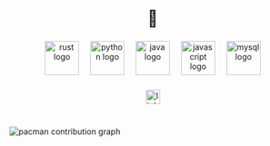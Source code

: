 <h1 align="center">🧉</h1>

###

<div align="center">
  <img src="https://skillicons.dev/icons?i=rust" height="60" alt="rust logo"  />
  <img width="12" />
  <img src="https://skillicons.dev/icons?i=py" height="60" alt="python logo"  />
  <img width="12" />
  <img src="https://cdn.jsdelivr.net/gh/devicons/devicon/icons/java/java-original.svg" height="60" alt="java logo"  />
  <img width="12" />
  <img src="https://cdn.jsdelivr.net/gh/devicons/devicon/icons/javascript/javascript-original.svg" height="60" alt="javascript logo"  />
  <img width="12" />
  <img src="https://cdn.jsdelivr.net/gh/devicons/devicon/icons/mysql/mysql-original.svg" height="60" alt="mysql logo"  />
</div>

###

<div align="center">
  <img src="https://img.shields.io/static/v1?message=LinkedIn&logo=linkedin&label=&color=0077B5&logoColor=white&labelColor=&style=for-the-badge" height="25" alt="linkedin logo"  />
</div>

###

<br clear="both">
<picture>
  
  <source media="(prefers-color-scheme: dark)" srcset="https://raw.githubusercontent.com/ValentinoKvolek/ValentinoKvolek/main/output/pacman-contribution-graph-dark.svg">
  <source media="(prefers-color-scheme: light)" srcset="https://raw.githubusercontent.com/ValentinoKvolek/ValentinoKvolek/main/output/pacman-contribution-graph.svg">
  <img alt="pacman contribution graph" src="https://raw.githubusercontent.com/ValentinoKvolek/ValentinoKvolek/main/output/pacman-contribution-graph.svg">
</picture>


###

